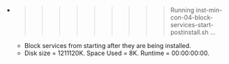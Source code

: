 * >>>>>>>>> Running inst-min-con-04-block-services-start-postinstall.sh ...
  * Block services from starting after they are being installed.
  * Disk size = 1211120K. Space Used = 8K. Runtime = 00:00:00:00.
